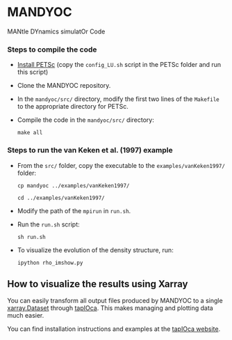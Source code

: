 # MANDYOC #

MANtle DYnamics simulatOr Code

### Steps to compile the code ###
* [Install PETSc](https://www.mcs.anl.gov/petsc/) (copy the `config_LU.sh` script in
the PETSc folder and run this script)

* Clone the MANDYOC repository.

* In the `mandyoc/src/` directory, modify the first two lines of the `Makefile` to
the appropriate directory for PETSc.

* Compile the code in the `mandyoc/src/` directory:

    ```
    make all
    ```


### Steps to run the van Keken et al. (1997) example ###
* From the `src/` folder, copy the executable to the `examples/vanKeken1997/` folder:

    ```
    cp mandyoc ../examples/vanKeken1997/
    ```

    ```
    cd ../examples/vanKeken1997/
    ```

* Modify the path of the `mpirun` in `run.sh`.

* Run the `run.sh` script:

    ```
    sh run.sh
    ```

* To visualize the evolution of the density structure, run:

    ```
    ipython rho_imshow.py
    ```


## How to visualize the results using Xarray
You can easily transform all output files produced by MANDYOC to a single
[xarray.Dataset](https://xarray.pydata.org/en/stable/)
through [tapIOca](https://github.com/aguspesce/tapioca).
This makes managing and plotting data much easier.

You can find installation instructions and examples at the
[tapIOca website](https://github.com/aguspesce/tapioca).